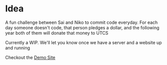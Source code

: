 # Idea
A fun challenge between Sai and Niko to commit code everyday. For each day someone doesn't code, that person pledges a dollar, and the following year both of them will donate that money to UTCS

Currently a WIP. We'll let you know once we have a server and a website up and running

Checkout the [Demo Site](http://savala.github.io/githubCommitChallengeNotifications/)
